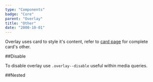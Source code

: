 ```yaml
---
type: "Components"
badge: "Core"
parent: "Overlay"
title: "Other"
date: "2000-10-01"
---
```


Overlay uses card to style it's content, refer to [card page](/core/card/other) for complete card's other.

##Disable

To disable overlay use `.overlay--disable` useful within media queries.

<demo>
  <demovanilla src="vanilla/components/overlay/disable">
  </demovanilla>
</demo>

##Nested

<demo>
  <demovanilla src="vanilla/components/overlay/nested">
  </demovanilla>
</demo>
